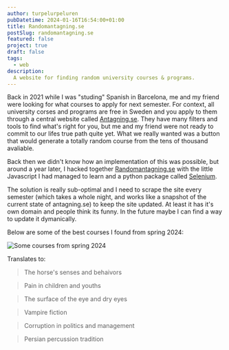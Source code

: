 ```yaml
---
author: turpelurpeluren
pubDatetime: 2024-01-16T16:54:00+01:00
title: Randomantagning.se
postSlug: randomantagning.se
featured: false
project: true
draft: false
tags:
  - web
description:
  A website for finding random university courses & programs.
---
```


Back in 2021 while I was "studing" Spanish in Barcelona, me and my friend were looking for what courses to apply for next semester. For context, all university corses and programs are free in Sweden and you apply to them through a central website called [Antagning.se](https://antagning.se). They have many filters and tools to find what's right for you, but me and my friend were not ready to commit to our lifes true path quite yet. What we really wanted was a button that would generate a totally random course from the tens of thousand avaliable. 

Back then we didn't know how an implementation of this was possible, but around a year later, I hacked together [Randomantagning.se](https://randomantagning.se) with the little Javascript I had managed to learn and a python package called [Selenium](https://pypi.org/project/selenium/).

The solution is really sub-optimal and I need to scrape the site every semester (which takes a whole night, and works like a snapshot of the current state of antagning.se) to keep the site updated. At least it has it's own domain and people think its funny. In the future maybe I can find a way to update it dymanically.

Below are some of the best courses I found from spring 2024:

![Some courses from spring 2024](@assets/images/randomantagning_vt24.jpg)

Translates to:
> The horse's senses and behaivors

> Pain in children and youths

> The surface of the eye and dry eyes

> Vampire fiction

> Corruption in politics and management

> Persian percussion tradition